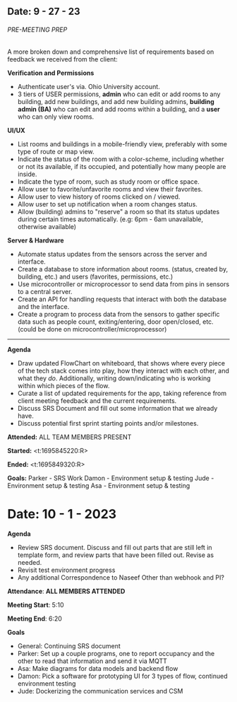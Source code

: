 ## Date: 9 - 27 - 23

###### PRE-MEETING PREP

A more broken down and comprehensive list of requirements based on feedback we received from the client:

**Verification and Permissions**
- Authenticate user's via. Ohio University account.
- 3 tiers of USER permissions, **admin** who can edit or add rooms to any building, add new buildings, and add new building admins, **building admin (BA)** who can edit and add rooms within a building, and a **user** who can only view rooms.

**UI/UX**
- List rooms and buildings in a mobile-friendly view, preferably with some type of route or map view.
- Indicate the status of the room with a color-scheme, including whether or not its available, if its occupied, and potentially how many people are inside.
- Indicate the type of room, such as study room or office space.
- Allow user to favorite/unfavorite rooms and view their favorites.
- Allow user to view history of rooms clicked on / viewed.
- Allow user to set up notification when a room changes status.
- Allow (building) admins to "reserve" a room so that its status updates during certain times automatically. (e.g: 6pm - 6am unavailable, otherwise available)

**Server & Hardware**
- Automate status updates from the sensors across the server and interface.
- Create a database to store information about rooms. (status, created by, building, etc.) and users (favorites, permissions, etc.)
- Use microcontroller or microprocessor to send data from pins in sensors to a central server.
- Create an API for handling requests that interact with both the database and the interface.
- Create a program to process data from the sensors to gather specific data such as people count, exiting/entering, door open/closed, etc. (could be done on microcontroller/microprocessor)
***
**Agenda**
- Draw updated FlowChart on whiteboard, that shows where every piece of the tech stack comes into play, how they interact with each other, and what they *do*. Additionally, writing down/indicating who is working within which pieces of the flow.
- Curate a list of updated requirements for the app, taking reference from client meeting feedback and the current requirements.
- Discuss SRS Document and fill out some information that we already have.
-  Discuss potential first sprint starting points and/or milestones.

**Attended:** ALL TEAM MEMBERS PRESENT

**Started:** <t:1695845220:R>

**Ended:** <t:1695849320:R>

**Goals:**
Parker - SRS Work
Damon - Environment setup & testing
Jude - Environment setup & testing
Asa - Environment setup & testing


# Date: 10 - 1 - 2023

**Agenda**
- Review SRS document. Discuss and fill out parts that are still left in template form, and review parts that have been filled out. Revise as needed.
- Revisit test environment progress
- Any additional Correspondence to Naseef Other than webhook and PI?

**Attendance**: **ALL MEMBERS ATTENDED**

**Meeting Start**:  5:10

**Meeting End**: 6:20

**Goals**
- General: Continuing SRS document
- Parker: Set up a couple programs, one to report occupancy and the other to read that information  and send it via MQTT
- Asa: Make diagrams for data models and backend flow
- Damon: Pick a software for prototyping UI for  3 types of flow, continued environment testing
- Jude: Dockerizing the communication services and CSM